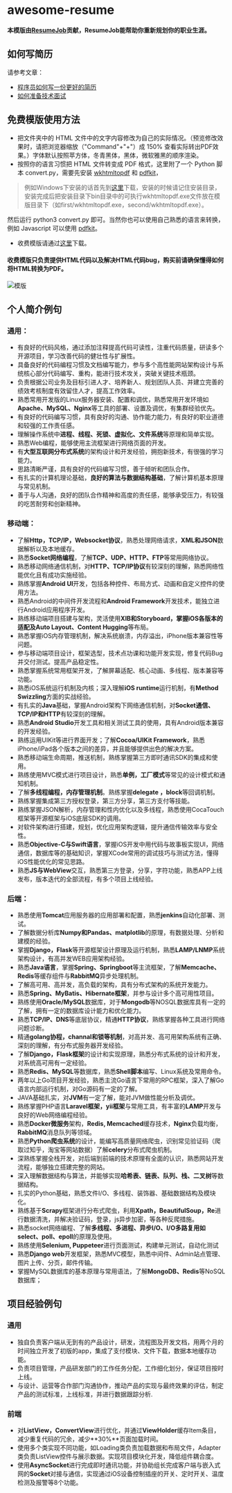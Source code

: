 # awesome-resume

**本模版由[ResumeJob](https://resumejob.github.io/)贡献，ResumeJob能帮助你重新规划你的职业生涯。**

## 如何写简历
请参考文章：
- [程序员如何写一份更好的简历](https://www.enginego.org/%E5%9F%BA%E7%A1%80/%E5%B8%B8%E8%A7%81%E9%97%AE%E9%A2%98/%E5%A6%82%E4%BD%95%E5%86%99%E4%B8%80%E4%BB%BD%E6%9B%B4%E5%A5%BD%E7%9A%84%E7%AE%80%E5%8E%86/)
- [如何准备技术面试](https://www.enginego.org/%E5%9F%BA%E7%A1%80/%E5%B8%B8%E8%A7%81%E9%97%AE%E9%A2%98/%E9%9D%A2%E8%AF%95%E5%87%86%E5%A4%87/)
## 免费模版使用方法

- 把文件夹中的 HTML 文件中的文字内容修改为自己的实际情况。（预览修改效果时，请把浏览器缩放（"Command"+"+"）成 150% 查看实际转出PDF效果。）字体默认按照苹方体，冬青黑体，黑体，微软雅黑的顺序渲染。
- 按照你的语言习惯把 HTML 文件转变成 PDF 格式，这里附了一个 Python 脚本 convert.py，需要先安装 [wkhtmltopdf](https://wkhtmltopdf.org/) 和 [pdfkit](https://github.com/JazzCore/python-pdfkit)，

> 例如Windows下安装的话首先到[这里](https://wkhtmltopdf.org/downloads.html)下载，安装的时候请记住安装目录，安装完成后把安装目录下bin目录中的可执行wkhtmltopdf.exe文件放在模版目录下（如first/wkhtmltopdf.exe，second/wkhtmltopdf.exe）。

然后运行 python3 convert.py 即可。当然你也可以使用自己熟悉的语言来转换，例如 Javascript 可以使用 [pdfkit](https://github.com/devongovett/pdfkit)。

- 收费模版请通过[这里](https://resumejob.github.io/#price-table)下载。

#### 收费模版只负责提供HTML代码以及解决HTML代码bug，购买前请确保懂得如何将HTML转换为PDF。

![模版](https://raw.githubusercontent.com/resumejob/awesome-resume/master/imgs/all.jpg) 
## 个人简介例句

### 通用：

- 有良好的代码风格，通过添加注释提高代码可读性，注重代码质量，研读多个开源项目，学习改善代码的健壮性与扩展性。
- 具备良好的代码编程习惯及文档编写能力，参与多个高性能网站架构设计与系统核心部分代码编写、重构，能进行技术攻关，突破关键技术瓶颈。
- 负责根据公司业务及目标引进人才、培养新人、规划团队人员、并建立完善的绩效考核制度有效留住人才，提高工作效率。
- 熟悉常用开发版的Linux服务器安装、配置和调优，熟悉常用开发环境如**Apache、MySQL、Nginx**等工具的部署、设置及调优，有集群经验优先。
- 有良好的代码编写习惯，具有良好的沟通、协作能力能力，有良好的职业道德和较强的工作责任感。
- 理解操作系统中**进程、线程、死锁、虚拟化、文件系统**等原理和简单实现。
- 熟悉Web编程，能够使用主流框架进行网络页面的开发。
- 有**大型互联网分布式系统**的架构设计和开发经验，拥抱新技术，有很强的学习能力。
- 思路清晰严谨，具有良好的代码编写习惯，善于倾听和团队合作。
- 有扎实的计算机理论基础，**良好的算法与数据结构基础**，了解计算机基本原理与常见机制。
- 善于与人沟通，良好的团队合作精神和高度的责任感，能够承受压力，有较强的吃苦耐劳和创新精神。

### 移动端：

- 了解**Http，TCP/IP，Websocket协议**，熟悉处理网络请求，**XML和JSON**数据解析以及本地缓存。
- 熟悉**Socket网络编程**，了解**TCP、UDP、HTTP、FTP**等常用网络协议。
- 熟悉移动网络通信机制，对**HTTP、TCP/IP协议**有较深刻的理解，熟悉网络性能优化且有成功实施经验。
- 熟练掌握**Android UI**开发，包括各种控件、布局方式、动画和自定义控件的使用方法。
- 熟悉Android的中间件开发流程和**Android Framework**开发技术，能独立进行Android应用程序开发。
- 熟练移动端项目搭建与架构，灵活使用**XIB和Storyboard，**掌握iOS各版本的适配及**Auto Layout、Content Hugging**等布局。
- 熟悉掌握iOS内存管理机制，解决系统崩溃，内存溢出，iPhone版本兼容性等问题。
- 参与移动端项目设计，框架选型，技术点功课和功能开发实现，修复代码Bug并交付测试。提高产品稳定性。
- 熟悉掌握系统常用框架开发，了解屏幕适配、核心动画、多线程、版本兼容等功能。
- 熟悉iOS系统运行机制及内核；深入理解**iOS runtime**运行机制，有**Method Swizzling**方面的实战经验。
- 有扎实的**Java**基础，掌握Android架构下网络通信机制，对**Socket通信、TCP/IP和HTTP**有较深刻的理解。
- 熟悉**Android Studio**开发工具和相关测试工具的使用，具有Android版本兼容的开发经验。
- 熟练运用UIKit等进行界面开发；了解**Cocoa/UIKit Framework**，熟悉iPhone/iPad各个版本之间的差异，并且能够提供出色的解决方案。
- 熟悉移动端生命周期，推送机制，熟练掌握第三方即时通讯SDK的集成和使用。
- 熟练使用MVC模式进行项目设计，熟悉**单例，工厂模式**等常见的设计模式和通知机制。
- 了解**多线程编程，内存管理机制**。熟练掌握**delegate ，block**等回调机制。
- 熟练掌握集成第三方授权登录，第三方分享，第三方支付等技能。
- 熟练掌握JSON解析，内存管理和性内优化以及多线程，熟悉使用CocaTouch框架等开源框架与iOS底层SDK的调用。
- 对软件架构进行搭建，规划，优化应用架构逻辑，提升通信传输效率与安全性。
- 熟悉**Objective-C与Swift语言**，掌握iOS开发中用代码与故事板实现UI，网络通信，数据库等的基础知识，掌握XCode常用的调试技巧与测试方法，懂得iOS性能优化的常见思路。
- 熟悉**JS与WebView**交互，熟悉第三方登录，分享，字符功能，熟悉APP上线发布，版本迭代的全部流程，有多个项目上线经验。

### 后端：

- 熟悉使用**Tomcat**应用服务器的应用部署和配置，熟悉**jenkins**自动化部署、测试。
- 了解数据分析库**Numpy和Pandas、matplotlib**的原理，有数据处理、分析和建模的经验。
- 掌握**Django，Flask**等开源框架设计原理及运行机制，熟悉**LAMP/LNMP**系统架构设计，有高并发WEB应用架构经验。
- 熟悉**Java语言**，掌握**Spring、Springboot**等主流框架，了解**Memcache、Redis**等缓存组件与**RabbitMQ**异步处理机制。
- 了解高可用、高并发，高负载的架构，具有分布式架构的系统开发能力。
- 熟悉**Spring、MyBatis、Hibernate框架**，并参与设计多个高可用性项目。
- 熟练使用**Oracle/MySQL**数据库，对于**Mongodb**等NOSQL数据库具有一定的了解，拥有一定的数据库设计能力和优化能力。
- 熟悉**TCP/IP、DNS**等底层协议，精通**HTTP协议**，熟练掌握各种工具进行网络问题诊断。
- 精通**golang协程，channal和锁等机制**，对高并发、高可用架构系统有正确、深刻的理解，有分布式服务器开发经验。
- 了解**Django，Flask框架**的设计和实现原理，熟悉分布式系统的设计和开发，对系统高可用有一定经验。
- 熟悉**Redis、MySQL**等数据库，熟悉**Shell脚本**编写、Linux系统及常用命令。
- 两年以上Go项目开发经验，熟悉主流Go语言下常用的RPC框架，深入了解Go语言内部运行机制，对Go源码有一定的了解。
- JAVA基础扎实，对**JVM**有一定了解，能对JVM做性能分析及调优。
- 熟练掌握PHP语言**Laravel框架，yii框架**与常用工具，有丰富的**LAMP**开发与良好的Web网络编程经验。
- 熟悉**Docker微服务**架构，**Redis, Memcached**缓存技术，**Nginx**负载均衡，**RabbitMQ**消息队列等领域。
- 熟悉**Python爬虫系统**的设计，能编写高质量网络爬虫，识别常见验证码（爬取过知乎，淘宝等网站数据）了解**celery**分布式爬虫机制。
- 深熟练掌握全栈开发，对后端到前端的技术原理有全面的认识，熟悉网站开发流程，能够独立搭建完整的网站。
- 深入理解数据结构与算法，并能够实现**哈希表、链表、队列、栈、二叉树**等数据结构。
- 扎实的Python基础，熟悉文件I/O、多线程、装饰器、基础数据结构及模块化。
- 熟练基于**Scrapy**框架进行分布式爬虫，利用**Xpath，BeautifulSoup，Re**进行数据清洗，并解决验证码，登录，js异步加密，等各种反爬措施。
- 熟悉socket网络编程、了解**多线程、多进程、异步I/O、I/O多路复用如select、poll、epoll**的原理及使用。
- 熟练使用**Selenium, Puppeteer**进行页面测试，构建单元测试，自动化测试
- 熟悉**Django web**开发框架，熟悉MVC模型，熟悉中间件、Admin站点管理、图片上传、分页，邮件传输。
- 掌握MySQL数据库的基本原理与常用语法，了解**MongoDB、Redis**等NoSQL数据库；

## 项目经验例句

### 通用
- 独自负责客户端从无到有的产品设计，研发，流程图及开发文档，用两个月的时间独立开发了初版的app，集成了支付模块、文件下载，数据本地缓存功能。
- 负责项目管理，产品研发部门的工作任务分配，工作细化划分，保证项目按时上线。
- 与设计、运营等合作部门沟通协作，推动产品的实现与最终效果的评估，制定产品的测试标准，上线标准，并进行数据跟踪分析.

### 前端
- 对**ListView，ConvertView**进行优化，并通过**ViewHolder**缓存Item条目，减少重复代码的冗余，减少**30%**页面加载时间。
- 使用多个类实现不同功能，如Loading类负责加载数据和布局文件，Adapter类负责ListView控件与展示数据。实现项目模块化开发，降低组件耦合度。
- 使用**AsyncSocket**进行完成即时通讯功能，并协助组长完成客户端与嵌入式网的**Socket**对接与通信，实现通过iOS设备控制插座的开关、定时开关、温度检测及报警等8个功能。
